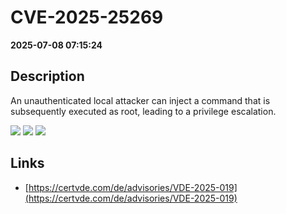 # CVE-2025-25269

**2025-07-08 07:15:24**

## Description
An unauthenticated local attacker can inject a command that is subsequently executed as root, leading to a privilege escalation.

![](https://img.shields.io/static/v1?label=Score&message=8.4&color=red)
![](https://img.shields.io/static/v1?label=Severity&message=HIGH&color=red)
![](https://img.shields.io/static/v1?label=CWE&message=RCE&color=green)

## Links
- [https://certvde.com/de/advisories/VDE-2025-019](https://certvde.com/de/advisories/VDE-2025-019)
